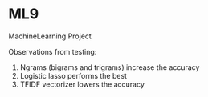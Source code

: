 # ML9
MachineLearning Project

Observations from testing: 
  1.  Ngrams (bigrams and trigrams) increase the accuracy 
  2.  Logistic lasso performs the best
  3.  TFIDF vectorizer lowers the accuracy
